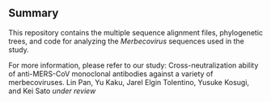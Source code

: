 ## Summary
This repository contains the multiple sequence alignment files, phylogenetic trees, and code for analyzing the _Merbecovirus_ sequences used in the study.

For more information, please refer to our study: 
Cross-neutralization ability of anti-MERS-CoV monoclonal antibodies against a variety of merbecoviruses. Lin Pan, Yu Kaku, Jarel Elgin Tolentino, Yusuke Kosugi, and Kei Sato _under review_ 
